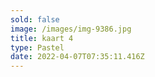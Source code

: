 ```yaml
---
sold: false
image: /images/img-9386.jpg
title: kaart 4
type: Pastel
date: 2022-04-07T07:35:11.416Z
---
```

